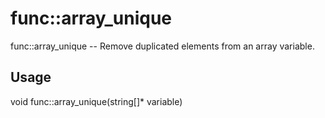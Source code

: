 # func::array_unique
func::array_unique -- Remove duplicated elements from an array variable.

## Usage
  void func::array_unique(string[]* variable)
